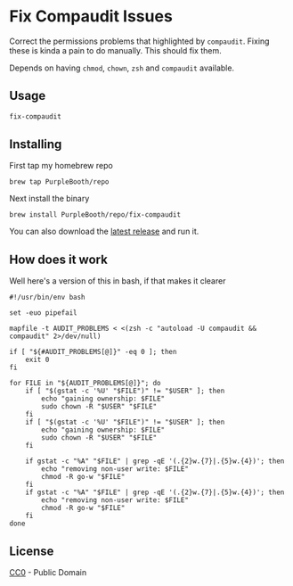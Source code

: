 # Fix Compaudit Issues

Correct the permissions problems that highlighted by `compaudit`. Fixing
these is kinda a pain to do manually. This should fix them.

Depends on having `chmod`, `chown`, `zsh` and `compaudit` available.

## Usage

``` bash
fix-compaudit
```

## Installing

First tap my homebrew repo

``` shell
brew tap PurpleBooth/repo
```

Next install the binary

``` shell
brew install PurpleBooth/repo/fix-compaudit
```

You can also download the [latest
release](https://github.com/PurpleBooth/fix-compaudit/releases/latest)
and run it.

## How does it work

Well here's a version of this in bash, if that makes it clearer

``` shell
#!/usr/bin/env bash

set -euo pipefail

mapfile -t AUDIT_PROBLEMS < <(zsh -c "autoload -U compaudit && compaudit" 2>/dev/null)

if [ "${#AUDIT_PROBLEMS[@]}" -eq 0 ]; then
    exit 0
fi

for FILE in "${AUDIT_PROBLEMS[@]}"; do
    if [ "$(gstat -c '%U' "$FILE")" != "$USER" ]; then
        echo "gaining ownership: $FILE"
        sudo chown -R "$USER" "$FILE"
    fi
    if [ "$(gstat -c '%U' "$FILE")" != "$USER" ]; then
        echo "gaining ownership: $FILE"
        sudo chown -R "$USER" "$FILE"
    fi

    if gstat -c "%A" "$FILE" | grep -qE '(.{2}w.{7}|.{5}w.{4})'; then
        echo "removing non-user write: $FILE"
        chmod -R go-w "$FILE"
    fi
    if gstat -c "%A" "$FILE" | grep -qE '(.{2}w.{7}|.{5}w.{4})'; then
        echo "removing non-user write: $FILE"
        chmod -R go-w "$FILE"
    fi
done
```

## License

[CC0](LICENSE.md) - Public Domain
